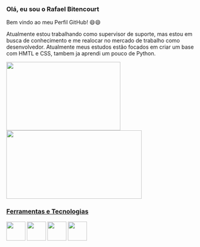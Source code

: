 ### Olá, eu sou o Rafael  Bitencourt
Bem vindo ao meu Perfil GitHub!  😄😄

Atualmente estou trabalhando como supervisor de suporte, mas estou em busca de conhecimento e me realocar no mercado de trabalho como desenvolvedor.
Atualmente meus estudos estão focados em criar um base com HMTL e CSS, tambem ja aprendi um pouco de Python. 

<div>
    <a href="https://github.com/RafaelFBitencourt">
    <img height="180em" width="300em" src="https://github-readme-stats.vercel.app/api?username=RafaelFBitencourt&show_icons=true&theme=github_dark&include_all_commits=true&count_private=true"/>
    <img height="180em" width="356em" src="https://github-readme-stats.vercel.app/api/top-langs/?username=RafaelFBitencourt&layout=compact&langs_count=7&theme=github_dark"/>
</div>

### Ferramentas e Tecnologias

<div style="display: inline-block">
    <img ng-src="https://cdn.jsdelivr.net/gh/devicons/devicon/icons/html5/html5-original.svg" src="https://cdn.jsdelivr.net/gh/devicons/devicon/icons/html5/html5-original.svg" widht="50" height="50">
    <img ng-src="https://cdn.jsdelivr.net/gh/devicons/devicon/icons/css3/css3-original.svg" src="https://cdn.jsdelivr.net/gh/devicons/devicon/icons/css3/css3-original.svg" widht="50" height="50">
    <img ng-src="https://cdn.jsdelivr.net/gh/devicons/devicon/icons/python/python-original.svg" src="https://cdn.jsdelivr.net/gh/devicons/devicon/icons/python/python-original.svg" widht="50" height="50">
    <img ng-src="https://cdn.jsdelivr.net/gh/devicons/devicon/icons/git/git-original.svg" src="https://cdn.jsdelivr.net/gh/devicons/devicon/icons/git/git-original.svg" widht="50" height="50">
</div>


